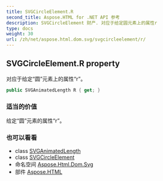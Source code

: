 ```yaml
---
title: SVGCircleElement.R
second_title: Aspose.HTML for .NET API 参考
description: SVGCircleElement 财产. 对应于给定圆元素上的属性r
type: docs
weight: 30
url: /zh/net/aspose.html.dom.svg/svgcircleelement/r/
---
```

## SVGCircleElement.R property

对应于给定“圆”元素上的属性“r”。

```csharp
public SVGAnimatedLength R { get; }
```

### 适当的价值

给定“圆”元素的属性“r”。

### 也可以看看

* class [SVGAnimatedLength](../../../aspose.html.dom.svg.datatypes/svganimatedlength/)
* class [SVGCircleElement](../)
* 命名空间 [Aspose.Html.Dom.Svg](../../svgcircleelement/)
* 部件 [Aspose.HTML](../../../)


